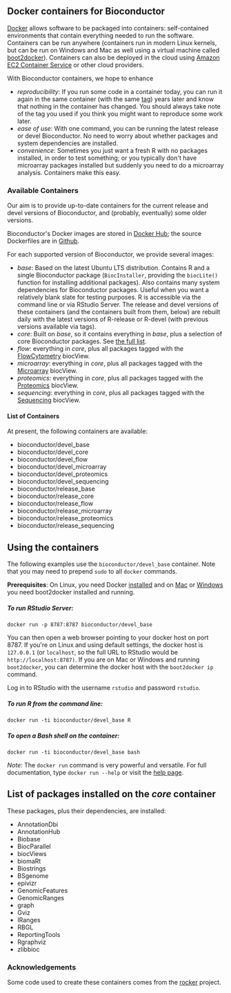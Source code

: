 ## Docker containers for Bioconductor

[Docker](https://www.docker.com) allows software to be packaged into
containers: self-contained environments that contain everything
needed to run the software. Containers can be run anywhere
(containers run in modern Linux kernels, but can be run
on Windows and Mac as well using a virtual machine called
[boot2docker](http://boot2docker.io/)). Containers can
also be deployed in the cloud using 
[Amazon EC2 Container Service](https://aws.amazon.com/ecs/)
or other cloud providers.

With Bioconductor containers, we hope to enhance

* *reproducibility*: If you run some code in a container today,
  you can run it again in the same container (with the same
  [tag](https://docs.docker.com/userguide/dockerimages/#setting-tags-on-an-image))
  years later and know that nothing in the container has changed.
  You should always take note of the tag you used if you think
  you might want to reproduce some work later.
* *ease of use*: With one command, you can be running the 
  latest release or devel Bioconductor. No need to worry
  about whether packages and system dependencies are 
  installed.
* *convenience*: Sometimes you just want a fresh R with
  no packages installed, in order to test something; or
  you typically don't have microarray packages installed
  but suddenly you need to do a microarray analysis.
  Containers make this easy.

### Available Containers

Our aim is to provide up-to-date containers for the current 
release and devel versions of Bioconductor, and (probably, eventually)
some older versions.

Bioconductor's Docker images are stored in 
[Docker Hub](https://registry.hub.docker.com/repos/bioconductor/);
the source Dockerfiles are in 
[Github](https://github.com/Bioconductor/bioc_docker).

For each supported version of Bioconductor, we provide several
images:


* *base*: Based on the latest Ubuntu LTS distribution.
  Contains R and a single Bioconductor package (`BiocInstaller`,
  providing the `biocLite()` function for installing additional
  packages).
  Also contains many system dependencies for Bioconductor packages.
  Useful when you want a relatively blank slate for testing purposes. 
  R is accessible via the command line or via RStudio Server.
  The release and devel versions of these containers (and the
  containers built from them, below) are rebuilt
  daily with the latest versions of R-release or R-devel
  (with previous versions available via tags).
* *core*: Built on *base*, so it contains everything in *base*, plus
  a selection of core Bioconductor packages.
  See [the full list](#the-full-list).
* *flow*: everything in *core*, plus all packages tagged with the
  [FlowCytometry](/packages/release/BiocViews.html#___FlowCytometry) biocView.
* *microarray*: everything in *core*, plus 
  all packages tagged with the 
  [Microarray](/packages/release/BiocViews.html#___Microarray) biocView.
* *proteomics*: everything in *core*, plus all packages tagged with the
  [Proteomics](/packages/release/BiocViews.html#___Proteomics) biocView.
* *sequencing*: everything in *core*, plus all packages tagged with the
  [Sequencing](/packages/release/BiocViews.html#___Sequencing) biocView.

#### List of Containers

At present, the following containers are available:

* bioconductor/devel_base
* bioconductor/devel_core
* bioconductor/devel_flow
* bioconductor/devel_microarray
* bioconductor/devel_proteomics
* bioconductor/devel_sequencing
* bioconductor/release_base
* bioconductor/release_core
* bioconductor/release_flow
* bioconductor/release_microarray
* bioconductor/release_proteomics
* bioconductor/release_sequencing

## Using the containers

The following examples use the `bioconductor/devel_base` container.
Note that you may need to prepend `sudo` to all `docker` commands.

**Prerequisites**: On Linux, you need Docker 
[installed](https://docs.docker.com/installation/) and
on [Mac](http://docs.docker.com/installation/mac/)
or [Windows](http://docs.docker.com/installation/windows/)
you need boot2docker installed and running.

##### To run RStudio Server:

    docker run -p 8787:8787 bioconductor/devel_base

You can then open a web browser pointing to your docker host on port 8787.
If you're on Linux and using default settings, the docker host is
`127.0.0.1` (or `localhost`, so the full URL to RStudio would be
`http://localhost:8787)`. If you are on Mac or Windows and running
`boot2docker`, you can determine the docker host with the
`boot2docker ip` command.

Log in to RStudio with the username `rstudio` and password `rstudio`.

##### To run R from the command line:

    docker run -ti bioconductor/devel_base R

##### To open a Bash shell on the container:

    docker run -ti bioconductor/devel_base bash

*Note*: The `docker run` command is very powerful and versatile. 
For full documentation, type `docker run --help` or visit
the [help page](https://docs.docker.com/reference/run/).

<a name="the-full-list"></a>
## List of packages installed on the *core* container

These packages, plus their dependencies, are installed:

<ul class="inline_list">
<li>AnnotationDbi</li>
<li>AnnotationHub</li>
<li>Biobase</li>
<li>BiocParallel</li>
<li>biocViews</li>
<li>biomaRt</li>
<li>Biostrings</li>
<li>BSgenome</li>
<li>epivizr</li>
<li>GenomicFeatures</li>
<li>GenomicRanges</li>
<li>graph</li>
<li>Gviz</li>
<li>IRanges</li>
<li>RBGL</li>
<li>ReportingTools</li>
<li>Rgraphviz</li>
<li>zlibbioc</li>
</ul>

### Acknowledgements

Some code used to create these containers comes from the
[rocker](https://github.com/rocker-org/rocker) project.
